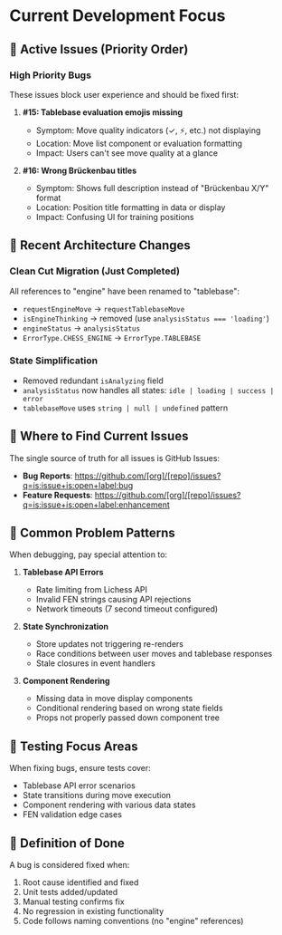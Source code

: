 # Current Development Focus

## 🎯 Active Issues (Priority Order)

### High Priority Bugs

These issues block user experience and should be fixed first:

1. **#15: Tablebase evaluation emojis missing**
   - Symptom: Move quality indicators (✓, ⚡, etc.) not displaying
   - Location: Move list component or evaluation formatting
   - Impact: Users can't see move quality at a glance

2. **#16: Wrong Brückenbau titles**
   - Symptom: Shows full description instead of "Brückenbau X/Y" format
   - Location: Position title formatting in data or display
   - Impact: Confusing UI for training positions

## 🔄 Recent Architecture Changes

### Clean Cut Migration (Just Completed)

All references to "engine" have been renamed to "tablebase":

- `requestEngineMove` → `requestTablebaseMove`
- `isEngineThinking` → removed (use `analysisStatus === 'loading'`)
- `engineStatus` → `analysisStatus`
- `ErrorType.CHESS_ENGINE` → `ErrorType.TABLEBASE`

### State Simplification

- Removed redundant `isAnalyzing` field
- `analysisStatus` now handles all states: `idle | loading | success | error`
- `tablebaseMove` uses `string | null | undefined` pattern

## 📍 Where to Find Current Issues

The single source of truth for all issues is GitHub Issues:

- **Bug Reports**: https://github.com/[org]/[repo]/issues?q=is:issue+is:open+label:bug
- **Feature Requests**: https://github.com/[org]/[repo]/issues?q=is:issue+is:open+label:enhancement

## 🐛 Common Problem Patterns

When debugging, pay special attention to:

1. **Tablebase API Errors**
   - Rate limiting from Lichess API
   - Invalid FEN strings causing API rejections
   - Network timeouts (7 second timeout configured)

2. **State Synchronization**
   - Store updates not triggering re-renders
   - Race conditions between user moves and tablebase responses
   - Stale closures in event handlers

3. **Component Rendering**
   - Missing data in move display components
   - Conditional rendering based on wrong state fields
   - Props not properly passed down component tree

## 🧪 Testing Focus Areas

When fixing bugs, ensure tests cover:

- Tablebase API error scenarios
- State transitions during move execution
- Component rendering with various data states
- FEN validation edge cases

## 📝 Definition of Done

A bug is considered fixed when:

1. Root cause identified and fixed
2. Unit tests added/updated
3. Manual testing confirms fix
4. No regression in existing functionality
5. Code follows naming conventions (no "engine" references)
